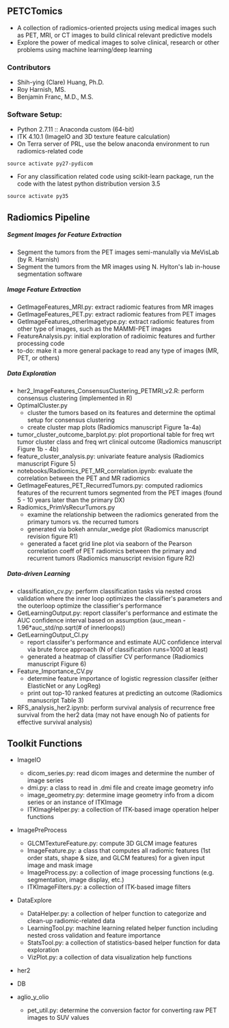 ## PETCTomics
- A collection of radiomics-oriented projects using medical images such as PET, MRI, or CT images to build clinical relevant predictive models
- Explore the power of medical images to solve clinical, research or other problems using machine learning/deep learning

### Contributors
- Shih-ying (Clare) Huang, Ph.D.
- Roy Harnish, MS.
- Benjamin Franc, M.D., M.S.

### Software Setup:
- Python 2.7.11 :: Anaconda custom (64-bit)
- ITK 4.10.1 (ImageIO and 3D texture feature calculation)
- On Terra server of PRL, use the below anaconda environment to run radiomics-related code

```
source activate py27-pydicom
```

- For any classification related code using scikit-learn package, run the code with the latest python distribution version 3.5
```
source activate py35
```

Radiomics Pipeline
--------------------

##### Segment Images for Feature Extraction

- Segment the tumors from the PET images semi-manulally via MeVisLab (by R. Harnish)
- Segment the tumors from the MR images using N. Hylton's lab in-house segmentation software

##### Image Feature Extraction

- GetImageFeatures_MRI.py: extract radiomic features from MR images
- GetImageFeatures_PET.py: extract radiomic features from PET images
- GetImageFeatures_otherImagetype.py: extract radiomic features from other type of images, such as the MAMMI-PET images
- FeatureAnalysis.py: initial exploration of radioimic features and further processing code
- to-do: make it a more general package to read any type of images (MR, PET, or others)


##### Data Exploration

- her2_ImageFeatures_ConsensusClustering_PETMRI_v2.R: perform consensus clustering (implemented in R)
- OptimalCluster.py
    - cluster the tumors based on its features and determine the optimal setup for consensus clustering
    - create cluster map plots (Radiomics manuscript Figure 1a-4a) 
- tumor_cluster_outcome_barplot.py: plot proportional table for freq wrt tumor cluster class and freq wrt clinical outcome (Radiomics manuscript Figure 1b - 4b)
- feature_cluster_analysis.py: univariate feature analysis (Radiomics manuscript Figure 5)
- notebooks/Radiomics_PET_MR_correlation.ipynb: evaluate the correlation between the PET and MR radiomics
- GetImageFeatures_PET_RecurredTumors.py: computed radiomics features of the recurrent tumors segmented from the PET images (found 5 - 10 years later than the primary DX)
- Radiomics_PrimVsRecurTumors.py
    - examine the relationship between the radiomics generated from the primary tumors vs. the recurred tumors
    - generated via bokeh annular_wedge plot (Radiomics manuscript revision figure R1)
    - generated a facet grid line plot via seaborn of the Pearson correlation coeff of PET radiomics between the primary and recurrent tumors (Radiomics manuscript revision figure R2)

##### Data-driven Learning
- classification_cv.py: perform classification tasks via nested cross validation where the inner loop optimizes the classifier's parameters and the outerloop optimize the classifier's performance
- GetLearningOutput.py: report classifer's performance and estimate the AUC confidence interval based on assumption (auc_mean - 1.96*auc_std/np.sqrt(# of innerloops))
- GetLearningOutput_CI.py
    - report classifer's performance and estimate AUC confidence interval via brute force approach (N of classification runs=1000 at least)
    - generated a heatmap of classifier CV performance (Radiomics manuscript Figure 6)
- Feature_Importance_CV.py
    - determine feature importance of logistic regression classifer (either ElasticNet or any LogReg)
    - print out top-10 ranked features at predicting an outcome (Radiomics manuscript Table 3)
- RFS_analysis_her2.ipynb: perform survival analysis of recurrence free survival from the her2 data (may not have enough No of patients for effective survival analysis)


Toolkit Functions
--------------------
- ImageIO
    - dicom_series.py: read dicom images and determine the number of image series
    - dmi.py: a class to read in .dmi file and create image geometry info
    - image_geometry.py: determine image geometry info from a dicom series or an instance of ITKImage
    - ITKImagHelper.py: a collection of ITK-based image operation helper functions

- ImagePreProcess
    - GLCMTextureFeature.py: compute 3D GLCM image features
    - ImageFeature.py: a class that computes all radiomic features (1st order stats, shape & size, and GLCM features) for a given input image and mask image
    - ImageProcess.py: a collection of image processing functions (e.g. segmentation, image display, etc.)
    - ITKImageFilters.py: a collection of ITK-based image filters
- DataExplore
    - DataHelper.py: a collection of helper function to categorize and clean-up radiomic-related data
    - LearningTool.py: machine learning related helper function including nested cross validation and feature importance
    - StatsTool.py: a collection of statistics-based helper function for data exploration
    - VizPlot.py: a collection of data visualization help functions
- her2
- DB
- aglio_y_olio
    - pet_util.py: determine the conversion factor for converting raw PET images to SUV values





